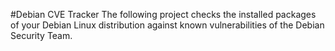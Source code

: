 #Debian CVE Tracker
The following project checks the installed packages of your Debian Linux distribution against known vulnerabilities of the Debian Security Team.
